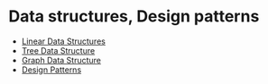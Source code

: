 ﻿# Data structures, Design patterns

- [Linear Data Structures](https://github.com/kolosovpetro/Data-Structures)
- [Tree Data Structure](https://github.com/kolosovpetro/Tree-Algorithms)
- [Graph Data Structure](https://github.com/kolosovpetro/Graph-Algorithms)
- [Design Patterns](https://github.com/kolosovpetro/Design-Patterns)